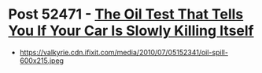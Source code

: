 # Post 52471 - [The Oil Test That Tells You If Your Car Is Slowly Killing Itself](https://www.ifixit.com/News/52471/the-oil-test-that-tells-you-if-your-car-is-slowly-killing-itself)

- https://valkyrie.cdn.ifixit.com/media/2010/07/05152341/oil-spill-600x215.jpeg
